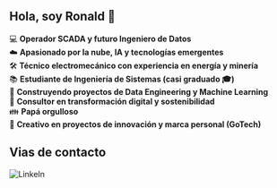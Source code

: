 ## Hola, soy Ronald 👋  

:computer: **Operador SCADA y futuro Ingeniero de Datos**  
:cloud: **Apasionado por la nube, IA y tecnologías emergentes**  
:hammer_and_wrench: **Técnico electromecánico con experiencia en energía y minería**  
:books: **Estudiante de Ingeniería de Sistemas (casi graduado 🎓)**  
:rocket: **Construyendo proyectos de Data Engineering y Machine Learning**  
:briefcase: **Consultor en transformación digital y sostenibilidad**  
:family: **Papá orgulloso**  
:art: **Creativo en proyectos de innovación y marca personal (GoTech)**  

## Vias de contacto
![LinkeIn](https://img.shields.io/website?url=https%3A%2F%2Fwww.linkedin.com%2Ffeed%2F&up_message=LinkedIn&style=social)







<!--
**RonaldAcost/RonaldAcost** is a ✨ _special_ ✨ repository because its `README.md` (this file) appears on your GitHub profile.

Here are some ideas to get you started:

- 🔭 I’m currently working on ...
- 🌱 I’m currently learning ...
- 👯 I’m looking to collaborate on ...
- 🤔 I’m looking for help with ...
- 💬 Ask me about ...
- 📫 How to reach me: ...
- 😄 Pronouns: ...
- ⚡ Fun fact: ...
-->
